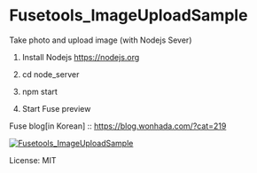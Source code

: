 # Fusetools_ImageUploadSample
Take photo and upload image (with Nodejs Sever)

1. Install Nodejs
https://nodejs.org

2. cd node_server

3. npm start

4. Start Fuse preview

Fuse blog[in Korean] :: https://blog.wonhada.com/?cat=219

[![Fusetools_ImageUploadSample](https://img.youtube.com/vi/OAODfX9-uNE/0.jpg)](https://www.youtube.com/watch?v=OAODfX9-uNE)

License: MIT